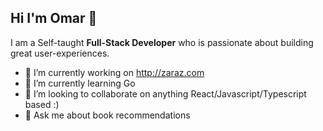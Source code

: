 ## Hi I'm Omar 👋

I am a Self-taught **Full-Stack Developer** who is passionate about building great user-experiences.

- 🔭 I’m currently working on http://zaraz.com
- 🌱 I’m currently learning Go
- 👯 I’m looking to collaborate on anything React/Javascript/Typescript based :)
- 💬 Ask me about book recommendations
